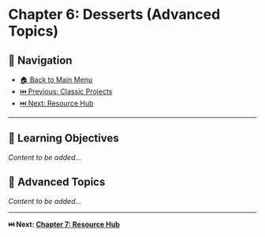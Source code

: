 # Chapter 6: Desserts (Advanced Topics)

## 🧭 Navigation

- [🏠 Back to Main Menu](../../README.md)
- [⏮️ Previous: Classic Projects](../05-classic-projects/)
- [⏭️ Next: Resource Hub](../07-resources/)

---

## 🎯 Learning Objectives
*Content to be added...*

## 🚀 Advanced Topics
*Content to be added...*

---

**⏭️ Next: [Chapter 7: Resource Hub](../07-resources/)** 